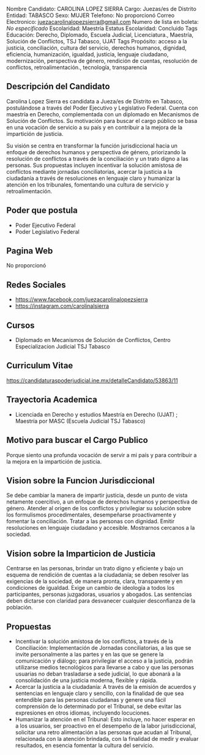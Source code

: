 Nombre Candidato: CAROLINA LOPEZ SIERRA
Cargo: Juezas/es de Distrito
Entidad: TABASCO
Sexo: MUJER
Telefono: No proporcionó
Correo Electronico: juezacarolinalopezsierra@gmail.com
Numero de lista en boleta: *No especificado*
Escolaridad: Maestría
Estatus Escolaridad: Concluido
Tags Educación: Derecho, Diplomado, Escuela Judicial, Licenciatura., Maestría, Solución de Conflictos, TSJ Tabasco, UJAT
Tags Propósito: acceso a la justicia, conciliación, cultura del servicio, derechos humanos, dignidad, eficiencia, humanización, igualdad, justicia, lenguaje ciudadano, modernización, perspectiva de género, rendición de cuentas, resolución de conflictos, retroalimentación., tecnología, transparencia


## Descripción del Candidato 

Carolina Lopez Sierra es candidata a Jueza/es de Distrito en Tabasco, postulándose a través del Poder Ejecutivo y Legislativo Federal. Cuenta con maestría en Derecho, complementada con un diplomado en Mecanismos de Solución de Conflictos.  Su motivación para buscar el cargo público se basa en una vocación de servicio a su país y en contribuir a la mejora de la impartición de justicia.

Su visión se centra en transformar la función jurisdiccional hacia un enfoque de derechos humanos y perspectiva de género, priorizando la resolución de conflictos a través de la conciliación y un trato digno a las personas. Sus propuestas incluyen incentivar la solución amistosa de conflictos mediante jornadas conciliatorias, acercar la justicia a la ciudadanía a través de resoluciones en lenguaje claro y humanizar la atención en los tribunales, fomentando una cultura de servicio y retroalimentación.


## Poder que postula

- Poder Ejecutivo Federal
- Poder Legislativo Federal


## Pagina Web

No proporcionó


## Redes Sociales

- https://www.facebook.com/juezacarolinalopezsierra
- https://instagram.com/carolinalsierra


## Cursos

- Diplomado en Mecanismos de Solución de Conflictos, Centro Especializacion Judicial TSJ Tabasco


## Curriculum Vitae

https://candidaturaspoderjudicial.ine.mx/detalleCandidato/53863/11


## Trayectoria Academica

- Licenciada en Derecho y estudios Maestría en Derecho (UJAT) ; Maestría por MASC (Escuela Judicial TSJ Tabasco)


## Motivo para buscar el Cargo Publico

Porque siento una profunda vocación de servir a mi país y para contribuir a la mejora en la impartición de justicia.


## Vision sobre la Funcion Jurisdiccional

Se debe cambiar la manera de impartir justicia, desde un punto de vista netamente coercitivo, a un enfoque de derechos humanos y perspectiva de género. Atender al origen de los conflictos y privilegiar su solución sobre los formulismos procedimentales, desempeñarse proactivamente y fomentar la conciliación. Tratar a las personas con dignidad. Emitir resoluciones en lenguaje ciudadano y accesible. Mostrarnos cercanos a la sociedad.


## Vision sobre la Imparticion de Justicia

Centrarse en las personas, brindar un trato digno y eficiente y bajo un esquema de rendición de cuentas a la ciudadanía; se deben resolver las exigencias de la sociedad, de manera pronta, clara, transparente y en condiciones de igualdad. Exige un cambio de ideología a todos los participantes, personas juzgadoras, usuarios y abogados. Las sentencias deben dictarse con claridad para desvanecer cualquier desconfianza de la población.


## Propuestas

- Incentivar la solución amistosa de los conflictos, a través de la Conciliación: Implementación de Jornadas conciliatorias, a las que se invite personalmente a las partes y en las que se genere la comunicación y diálogo; para privilegiar el acceso a la justicia, podrán utilizarse medios tecnológicos para llevarse a cabo y que las personas usuarias no deban trasladarse a sede judicial, lo que abonará a la consolidación de una justicia moderna, flexible y rápida.
- Acercar la justicia a la ciudadanía: A través de la emisión de acuerdos y sentencias en lenguaje claro y sencillo, con la finalidad de que sea entendible para las personas ciudadanas y genere una fácil comprensión de lo determinado por el Tribunal, se debe evitar las expresiones en otros idiomas, incluyendo locuciones.
- Humanizar la atención en el Tribunal: Esto incluye, no hacer esperar en a los usuarios, ser proactivo en el desempeño de la labor jurisdiccional, solicitar una retro alimentación a las personas que acudan al Tribunal, relacionada con la atención brindada, con la finalidad de medir y evaluar resultados, en esencia fomentar la cultura del servicio.

